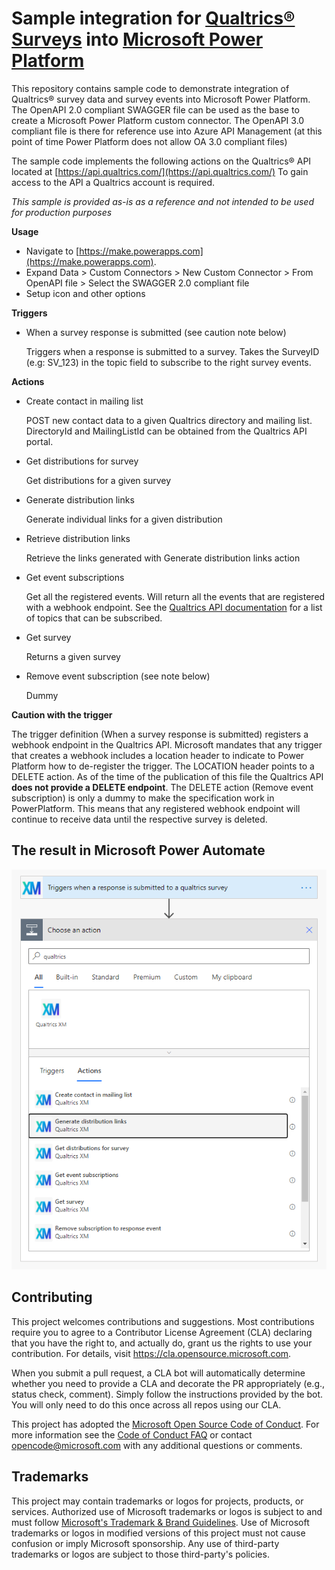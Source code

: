 # Sample integration for [Qualtrics&reg;  Surveys](https://www.qualtrics.com/) into [Microsoft Power Platform](https://make.powerapps.com)

This repository contains sample code to demonstrate integration of Qualtrics&reg; survey data and survey events into Microsoft Power Platform.
The OpenAPI 2.0 compliant SWAGGER file can be used as the base to create a Microsoft Power Platform custom connector. 
The OpenAPI 3.0 compliant file is there for reference use into Azure API Management (at this point of time Power Platform does not allow OA 3.0 compliant files)

The sample code implements the following actions on the Qualtrics&reg; API located at [https://api.qualtrics.com/](https://api.qualtrics.com/)
To gain access to the API a Qualtrics account is required.

*This sample is provided as-is as a reference and not intended to be used for production purposes*

**Usage**

* Navigate to [https://make.powerapps.com](https://make.powerapps.com).
* Expand Data > Custom Connectors > New Custom Connector > From OpenAPI file > Select the SWAGGER 2.0 compliant file
* Setup icon and other options



**Triggers**

* When a survey response is submitted (see caution note below)

  Triggers when a response is submitted to a survey. Takes the SurveyID (e.g: SV_123) in the topic field to subscribe to the right survey events. 

**Actions**

* Create contact in mailing list

  POST new contact data to a given Qualtrics directory and mailing list.
DirectoryId and MailingListId can be obtained from the Qualtrics API portal.
    
* Get distributions for survey
  
  Get distributions for a given survey
  
* Generate distribution links
  
  Generate individual links for a given distribution

* Retrieve distribution links

  Retrieve the links generated with Generate distribution links action
  
* Get event subscriptions
  
  Get all the registered events. Will return all the events that are registered with a webhook endpoint. See the [Qualtrics API documentation](https://api.qualtrics.com/api-reference/reference/eventSubscriptions.json/paths/~1eventsubscriptions/post) for a list of topics that can be subscribed.
  
* Get survey

  Returns a given survey
  
* Remove event subscription (see note below)

  Dummy
 
**Caution with the trigger**

The trigger definition (When a survey response is submitted) registers a webhook endpoint in the Qualtrics API. Microsoft mandates that any trigger that creates a webhook includes a location header to indicate to Power Platform how to de-register the trigger. The LOCATION header points to a DELETE action. As of the time of the publication of this file the Qualtrics API **does not provide a DELETE endpoint**. The DELETE action (Remove event subscription) is only a dummy to make the specification work in PowerPlatform.
This means that any registered webhook endpoint will continue to receive data until the respective survey is deleted.

## The result in Microsoft Power Automate

![Actions and trigger in PowerAutomate](/PP-Qualtrics-Connector.png)

## Contributing

This project welcomes contributions and suggestions.  Most contributions require you to agree to a
Contributor License Agreement (CLA) declaring that you have the right to, and actually do, grant us
the rights to use your contribution. For details, visit https://cla.opensource.microsoft.com.

When you submit a pull request, a CLA bot will automatically determine whether you need to provide
a CLA and decorate the PR appropriately (e.g., status check, comment). Simply follow the instructions
provided by the bot. You will only need to do this once across all repos using our CLA.

This project has adopted the [Microsoft Open Source Code of Conduct](https://opensource.microsoft.com/codeofconduct/).
For more information see the [Code of Conduct FAQ](https://opensource.microsoft.com/codeofconduct/faq/) or
contact [opencode@microsoft.com](mailto:opencode@microsoft.com) with any additional questions or comments.

## Trademarks

This project may contain trademarks or logos for projects, products, or services. Authorized use of Microsoft 
trademarks or logos is subject to and must follow 
[Microsoft's Trademark & Brand Guidelines](https://www.microsoft.com/en-us/legal/intellectualproperty/trademarks/usage/general).
Use of Microsoft trademarks or logos in modified versions of this project must not cause confusion or imply Microsoft sponsorship.
Any use of third-party trademarks or logos are subject to those third-party's policies.
